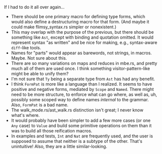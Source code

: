 If I had to do it all over again...

* There should be one primary macro for defining type forms,
  which would also define a destructuring macro for that form.
  (And maybe it could make flimsy_syntax.rs simpler or nonexistent.)
* This may overlap with the purpose of the previous,
  but there should be something like `Ast`, except with binding and quotation omitted.
  It would represent syntax "as written"
  and be nice for making, e.g., syntax-aware `diff`-like tools.
* Names for "parts" would appear as barewords, not strings, in macros. Maybe. Not sure about this.
* There are so many variations on maps and reduces in mbe.rs,
  and pretty much all of them are used once.
  I think something visitor-pattern-like might be able to unify them?
* I'm not sure that `Ty` being a separate type from `Ast` has had any benefit.
* I think `FormPat` is more like a language than I realized.
  It seems to have positive and negative forms, mediated by `Scope` and `Named`.
  There might need to be more structure, to enforce what can go where,
  as well as, uh, possibly some scoped way to define names *internal* to the grammar.
  Also, `FormPat` is a bad name.
* The walk_mode.rs/ast_walk.rs distinction isn't great; I never know what's where.
* It would probably have been simpler to add a few more cases (or one `Any` case) to `Value`
    and build some primitive operations on them
   than it was to build all those reification macros.
* In examples and tests, `Int` and `Nat` are frequently used,
  and the user is supposed to assume that neither is a subtype of the other.
  That's unintuitive!
  Also, they are a little similar-looking.
